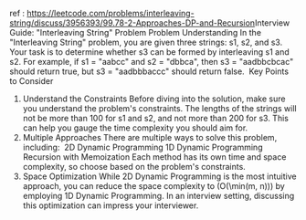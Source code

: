 ref : https://leetcode.com/problems/interleaving-string/discuss/3956393/99.78-2-Approaches-DP-and-Recursion
​
Interview Guide: "Interleaving String" Problem
Problem Understanding
In the "Interleaving String" problem, you are given three strings: s1, s2, and s3. Your task is to determine whether s3 can be formed by interleaving s1 and s2. For example, if s1 = "aabcc" and s2 = "dbbca", then s3 = "aadbbcbcac" should return true, but s3 = "aadbbbaccc" should return false.
​
Key Points to Consider
1. Understand the Constraints
Before diving into the solution, make sure you understand the problem's constraints. The lengths of the strings will not be more than 100 for s1 and s2, and not more than 200 for s3. This can help you gauge the time complexity you should aim for.
​
2. Multiple Approaches
There are multiple ways to solve this problem, including:
​
2D Dynamic Programming
1D Dynamic Programming
Recursion with Memoization
Each method has its own time and space complexity, so choose based on the problem's constraints.
​
3. Space Optimization
While 2D Dynamic Programming is the most intuitive approach, you can reduce the space complexity to (O(\min(m, n))) by employing 1D Dynamic Programming. In an interview setting, discussing this optimization can impress your interviewer.